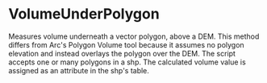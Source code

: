 VolumeUnderPolygon
==============

Measures volume underneath a vector polygon, above a DEM. This method differs from Arc's Polygon Volume tool because it assumes no polygon elevation and instead overlays the polygon over the DEM. The script accepts one or many polygons in a shp. The calculated volume value is assigned as an attribute in the shp's table. 
